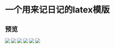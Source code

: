 # 一个用来记日记的latex模版
## 预览
![](img/sc_页面_1.png)
![](img/sc_页面_2.png)
![](img/sc_页面_3.png)
![](img/sc_页面_4.png)
![](img/sc_页面_5.png)
![](img/sc_页面_6.png)
